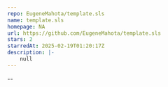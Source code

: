 ```yaml
---
repo: EugeneMahota/template.sls
name: template.sls
homepage: NA
url: https://github.com/EugeneMahota/template.sls
stars: 2
starredAt: 2025-02-19T01:20:17Z
description: |-
    null
---
```


--

